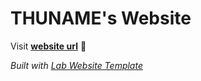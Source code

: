 
# THUNAME's Website

Visit **[website url](#)** 🚀

_Built with [Lab Website Template](https://greene-lab.gitbook.io/lab-website-template-docs)_
